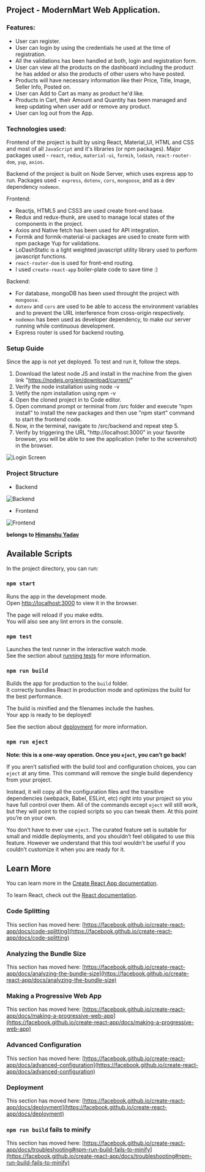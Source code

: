 ## Project - ModernMart Web Application.

### Features:

- User can register.
- User can login by using the credentials he used at the time of registration.
- All the validations has been handled at both, login and registration form.
- User can view all the products on the dashboard including the product he has added or also the products of other users who have posted.
- Products will have necessary information like their Price, Title, Image, Seller Info, Posted on.
- User can Add to Cart as many as product he'd like.
- Products in Cart, their Amount and Quantity has been managed and keep updating when user add or remove any product.
- User can log out from the App.

### Technologies used:

Frontend of the project is built by using React, Material_UI, HTML and CSS and most of all `JavaScript` and it's libraries (or npm packages).
Major packages used - `react`, `redux`, `material-ui`, `formik`, `lodash`, `react-router-dom`, `yup`, `axios`.

Backend of the project is built on Node Server, which uses express app to run.
Packages used - `express`, `dotenv`, `cors`, `mongoose`, and as a dev dependency `nodemon`.

Frontend:
- Reactjs, HTML5 and CSS3 are used create front-end base.
- Redux and redux-thunk, are used to manage local states of the components in the project.
- Axios and Native fetch has been used for API integration.
- Formik and formik-material-ui packages are used to create form with npm package Yup for validations.
- LoDashStatic is a light weighted javascript utility library used to perform javascript functions.
- `react-router-dom` is used for front-end routing.
- I used `create-react-app` boiler-plate code to save time :)

Backend:
- For database, mongoDB has been used throught the project with `mongoose`.
- `dotenv` and `cors` are used to be able to access the environment variables and to prevent the URL interference from cross-origin respectively.
- `nodemon` has been used as developer dependency, to make our server running while continuous development.
- Express router is used for backend routing.

### Setup Guide

Since the app is not yet deployed. To test and run it, follow the steps.

1. Download the latest node JS and install in the machine from the given link "https://nodejs.org/en/download/current/"
2. Verify the node installation using node -v
3. Vetify the npm installation using npm -v
4. Open the cloned project in to Code editor.
5. Open command prompt or terminal from /src folder and execute  “npm install” to install the new packages and then use "npm start" command to start the frontend code.
6. Now, in the terminal, navigate to /src/backend and repeat step 5.
7. Verify by triggering the URL "http://localhost:3000" in your favorite browser, you will be able to see the application (refer to the screenshot) in the browser.

![Login Screen](https://i.imgur.com/G3UdbHL.jpg)

### Project Structure 

- Backend

![Backend](https://i.imgur.com/AGCUlNA.png)

- Frontend

![Frontend](https://i.imgur.com/3Ac4isC.png)

**belongs to [Himanshu Yadav]()**







## Available Scripts

In the project directory, you can run:

### `npm start`

Runs the app in the development mode.\
Open [http://localhost:3000](http://localhost:3000) to view it in the browser.

The page will reload if you make edits.\
You will also see any lint errors in the console.

### `npm test`

Launches the test runner in the interactive watch mode.\
See the section about [running tests](https://facebook.github.io/create-react-app/docs/running-tests) for more information.

### `npm run build`

Builds the app for production to the `build` folder.\
It correctly bundles React in production mode and optimizes the build for the best performance.

The build is minified and the filenames include the hashes.\
Your app is ready to be deployed!

See the section about [deployment](https://facebook.github.io/create-react-app/docs/deployment) for more information.

### `npm run eject`

**Note: this is a one-way operation. Once you `eject`, you can’t go back!**

If you aren’t satisfied with the build tool and configuration choices, you can `eject` at any time. This command will remove the single build dependency from your project.

Instead, it will copy all the configuration files and the transitive dependencies (webpack, Babel, ESLint, etc) right into your project so you have full control over them. All of the commands except `eject` will still work, but they will point to the copied scripts so you can tweak them. At this point you’re on your own.

You don’t have to ever use `eject`. The curated feature set is suitable for small and middle deployments, and you shouldn’t feel obligated to use this feature. However we understand that this tool wouldn’t be useful if you couldn’t customize it when you are ready for it.

## Learn More

You can learn more in the [Create React App documentation](https://facebook.github.io/create-react-app/docs/getting-started).

To learn React, check out the [React documentation](https://reactjs.org/).

### Code Splitting

This section has moved here: [https://facebook.github.io/create-react-app/docs/code-splitting](https://facebook.github.io/create-react-app/docs/code-splitting)

### Analyzing the Bundle Size

This section has moved here: [https://facebook.github.io/create-react-app/docs/analyzing-the-bundle-size](https://facebook.github.io/create-react-app/docs/analyzing-the-bundle-size)

### Making a Progressive Web App

This section has moved here: [https://facebook.github.io/create-react-app/docs/making-a-progressive-web-app](https://facebook.github.io/create-react-app/docs/making-a-progressive-web-app)

### Advanced Configuration

This section has moved here: [https://facebook.github.io/create-react-app/docs/advanced-configuration](https://facebook.github.io/create-react-app/docs/advanced-configuration)

### Deployment

This section has moved here: [https://facebook.github.io/create-react-app/docs/deployment](https://facebook.github.io/create-react-app/docs/deployment)

### `npm run build` fails to minify

This section has moved here: [https://facebook.github.io/create-react-app/docs/troubleshooting#npm-run-build-fails-to-minify](https://facebook.github.io/create-react-app/docs/troubleshooting#npm-run-build-fails-to-minify)
